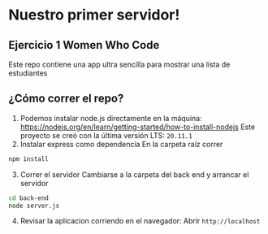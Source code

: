 # Nuestro primer servidor!
## Ejercicio 1 Women Who Code
Este repo contiene una app ultra sencilla para mostrar una lista de estudiantes

## ¿Cómo correr el repo?
1. Podemos instalar node.js directamente en la máquina: https://nodejs.org/en/learn/getting-started/how-to-install-nodejs
Este proyecto se creó con la última versión LTS: `20.11.1`
2. Instalar express como dependencia
En la carpeta raíz correr
```bash
npm install
```
3. Correr el servidor
Cambiarse a la carpeta del back end y arrancar el servidor
```bash
cd back-end
node server.js
```
4. Revisar la aplicacion corriendo en el navegador: Abrir `http://localhost`

